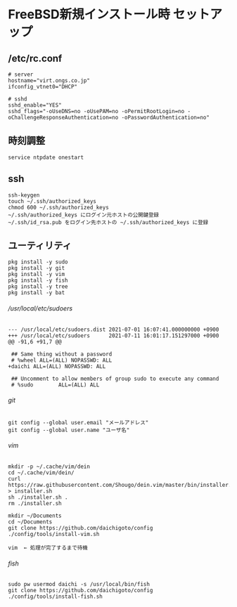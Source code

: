 # FreeBSD新規インストール時 セットアップ

## /etc/rc.conf

    # server
    hostname="virt.ongs.co.jp"
    ifconfig_vtnet0="DHCP"

    # sshd
    sshd_enable="YES"
    sshd_flags="-oUseDNS=no -oUsePAM=no -oPermitRootLogin=no -oChallengeResponseAuthentication=no -oPasswordAuthentication=no"

## 時刻調整

    service ntpdate onestart

## ssh

    ssh-keygen
    touch ~/.ssh/authorized_keys
    chmod 600 ~/.ssh/authorized_keys
    ~/.ssh/authorized_keys にログイン元ホストの公開鍵登録
    ~/.ssh/id_rsa.pub をログイン先ホストの ~/.ssh/authorized_keys に登録

## ユーティリティ

    pkg install -y sudo
    pkg install -y git
    pkg install -y vim
    pkg install -y fish
    pkg install -y tree
    pkg install -y bat

###### /usr/local/etc/sudoers

    --- /usr/local/etc/sudoers.dist 2021-07-01 16:07:41.000000000 +0900
    +++ /usr/local/etc/sudoers      2021-07-11 16:01:17.151297000 +0900
    @@ -91,6 +91,7 @@
    
     ## Same thing without a password
     # %wheel ALL=(ALL) NOPASSWD: ALL
    +daichi ALL=(ALL) NOPASSWD: ALL
    
     ## Uncomment to allow members of group sudo to execute any command
     # %sudo        ALL=(ALL) ALL

###### git

    git config --global user.email "メールアドレス"
    git config --global user.name "ユーザ名"

###### vim

    mkdir -p ~/.cache/vim/dein
    cd ~/.cache/vim/dein/
    curl https://raw.githubusercontent.com/Shougo/dein.vim/master/bin/installer.sh > installer.sh
    sh ./installer.sh .
    rm ./installer.sh

    mkdir ~/Documents
    cd ~/Documents
    git clone https://github.com/daichigoto/config
    ./config/tools/install-vim.sh

    vim  ← 処理が完了するまで待機

###### fish

    sudo pw usermod daichi -s /usr/local/bin/fish
    git clone https://github.com/daichigoto/config
    ./config/tools/install-fish.sh
